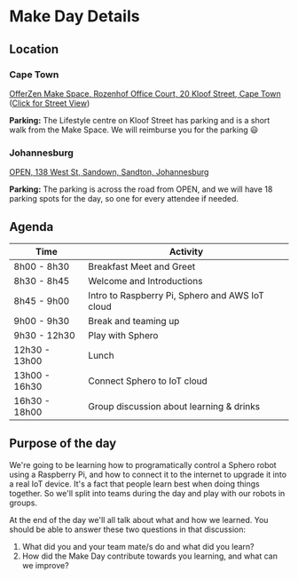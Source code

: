 # Make Day Details

## Location

### Cape Town

[OfferZen Make Space, Rozenhof Office Court, 20 Kloof Street, Cape Town](https://goo.gl/maps/VozHDtHJ8R62)
([Click for Street View](https://www.google.co.za/maps/@-33.9280013,18.4127532,3a,75y,304.65h,88.36t/data=!3m6!1e1!3m4!1sEyqvQcPVm-QKr3ZA3gNEng!2e0!7i13312!8i6656))

<b>Parking:</b> The Lifestyle centre on Kloof Street has parking and is a short walk from the Make Space. We will reimburse you for the parking :smiley:

### Johannesburg
[OPEN, 138 West St, Sandown, Sandton, Johannesburg](https://goo.gl/maps/5LLtsJ8f7832)

<b>Parking:</b> The parking is across the road from OPEN, and we will have 18 parking spots for the day, so one for every attendee if needed.

## Agenda

| Time          | Activity    |
|---------------|-------------|
| 8h00  - 8h30  | Breakfast Meet and Greet |
| 8h30  - 8h45  | Welcome and Introductions |
| 8h45  - 9h00  | Intro to Raspberry Pi, Sphero and AWS IoT cloud |
| 9h00  - 9h30 | Break and teaming up |
| 9h30 - 12h30 | Play with Sphero |
| 12h30 - 13h00 | Lunch |
| 13h00 - 16h30 | Connect Sphero to IoT cloud |
| 16h30 - 18h00 | Group discussion about learning & drinks|


## Purpose of the day

We're going to be learning how to programatically control a Sphero robot using a Raspberry Pi, and how to connect it to the internet to upgrade it into a real IoT device. It's a fact that people learn best when doing things together. So we'll split into teams during the day and play with our robots in groups.

At the end of the day we'll all talk about what and how we learned. You should be able to answer these two questions in that discussion:

1.  What did you and your team mate/s do and what did you learn?
2.  How did the Make Day contribute towards you learning, and what can we improve?
